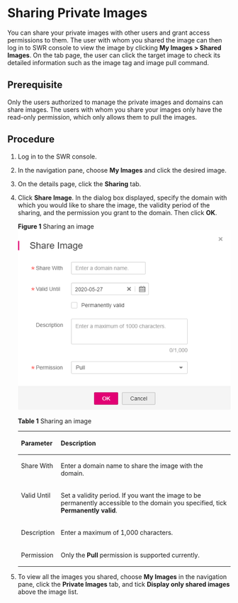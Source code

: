 # Sharing Private Images<a name="swr_01_0026"></a>

You can share your  private images  with other users and grant access permissions to them. The user with whom you shared the image can then log in to SWR console to view the image by clicking  **My Images \> Shared Images**. On the tab page, the user can click the target image to check its detailed information such as the image tag and image pull command.

## Prerequisite<a name="section15251822105111"></a>

Only the users authorized to manage the private images and domains can share images. The users with whom you share your images only have the read-only permission, which only allows them to pull the images.

## Procedure<a name="section78076281236"></a>

1.  Log in to the SWR console.
2.  In the navigation pane, choose  **My Images**  and click the desired image.
3.  On the details page, click the  **Sharing**  tab.
4.  Click  **Share Image**. In the dialog box displayed, specify the domain with which you would like to share the image, the validity period of the sharing, and the permission you grant to the domain. Then click  **OK**.

    **Figure  1**  Sharing an image<a name="fig4236739113214"></a>  
    ![](figures/sharing-an-image.png "sharing-an-image")

    **Table  1**  Sharing an image

    <a name="table156232449577"></a>
    <table><thead align="left"><tr id="row362424415719"><th class="cellrowborder" valign="top" width="16%" id="mcps1.2.3.1.1"><p id="p5624164445718"><a name="p5624164445718"></a><a name="p5624164445718"></a>Parameter</p>
    </th>
    <th class="cellrowborder" valign="top" width="84%" id="mcps1.2.3.1.2"><p id="p86248445574"><a name="p86248445574"></a><a name="p86248445574"></a>Description</p>
    </th>
    </tr>
    </thead>
    <tbody><tr id="row126241344125712"><td class="cellrowborder" valign="top" width="16%" headers="mcps1.2.3.1.1 "><p id="p1462474475716"><a name="p1462474475716"></a><a name="p1462474475716"></a>Share With</p>
    </td>
    <td class="cellrowborder" valign="top" width="84%" headers="mcps1.2.3.1.2 "><p id="p126245448576"><a name="p126245448576"></a><a name="p126245448576"></a>Enter a domain name to share the image with the domain.</p>
    </td>
    </tr>
    <tr id="row1462434455710"><td class="cellrowborder" valign="top" width="16%" headers="mcps1.2.3.1.1 "><p id="p1362474485717"><a name="p1362474485717"></a><a name="p1362474485717"></a>Valid Until</p>
    </td>
    <td class="cellrowborder" valign="top" width="84%" headers="mcps1.2.3.1.2 "><p id="p987113416590"><a name="p987113416590"></a><a name="p987113416590"></a>Set a validity period. If you want the image to be permanently accessible to the domain you specified, tick <strong id="b6363987533"><a name="b6363987533"></a><a name="b6363987533"></a>Permanently valid</strong>.</p>
    </td>
    </tr>
    <tr id="row1362494415711"><td class="cellrowborder" valign="top" width="16%" headers="mcps1.2.3.1.1 "><p id="p16251445579"><a name="p16251445579"></a><a name="p16251445579"></a>Description</p>
    </td>
    <td class="cellrowborder" valign="top" width="84%" headers="mcps1.2.3.1.2 "><p id="p1068015591009"><a name="p1068015591009"></a><a name="p1068015591009"></a>Enter a maximum of 1,000 characters.</p>
    </td>
    </tr>
    <tr id="row2034315951713"><td class="cellrowborder" valign="top" width="16%" headers="mcps1.2.3.1.1 "><p id="p880219183417"><a name="p880219183417"></a><a name="p880219183417"></a>Permission</p>
    </td>
    <td class="cellrowborder" valign="top" width="84%" headers="mcps1.2.3.1.2 "><p id="p20221155710"><a name="p20221155710"></a><a name="p20221155710"></a>Only the <strong id="b0546142318551"><a name="b0546142318551"></a><a name="b0546142318551"></a>Pull</strong> permission is supported currently.</p>
    </td>
    </tr>
    </tbody>
    </table>

5.  To view all the images you shared, choose  **My Images**  in the navigation pane, click the  **Private Images**  tab, and tick  **Display only shared images**  above the image list.

